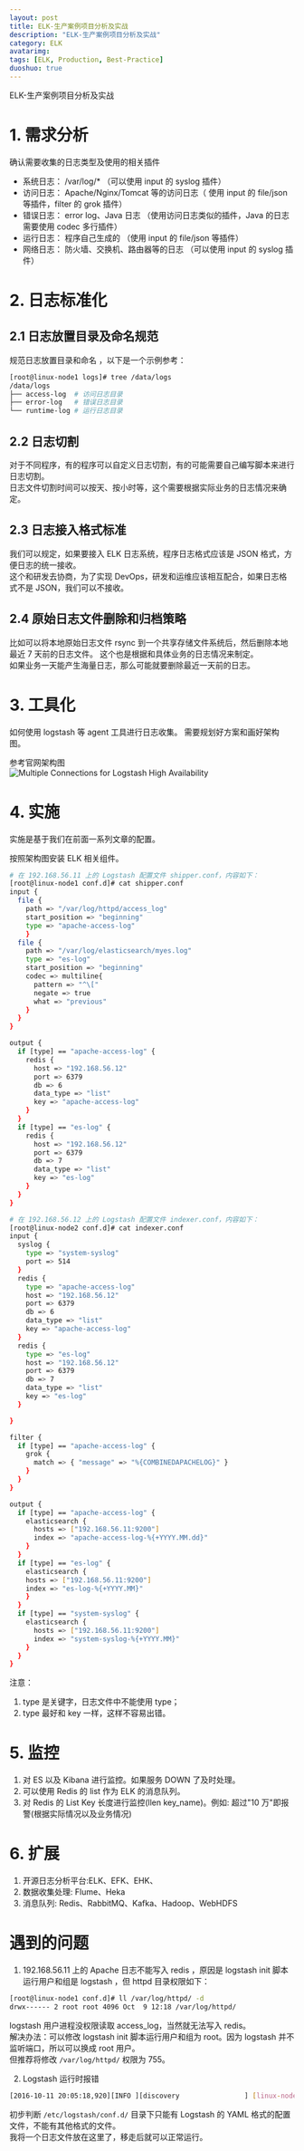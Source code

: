 ```yaml
---
layout: post
title: ELK-生产案例项目分析及实战
description: "ELK-生产案例项目分析及实战"
category: ELK
avatarimg:
tags: [ELK, Production, Best-Practice]
duoshuo: true
---
```



ELK-生产案例项目分析及实战


# 1. 需求分析

确认需要收集的日志类型及使用的相关插件

* 系统日志： /var/log/* （可以使用 input 的 syslog 插件）
* 访问日志： Apache/Nginx/Tomcat 等的访问日志（ 使用 input 的 file/json 等插件，filter 的 grok 插件）
* 错误日志： error log、Java 日志 （使用访问日志类似的插件，Java 的日志需要使用 codec 多行插件）
* 运行日志： 程序自己生成的 （使用 input 的 file/json 等插件）
* 网络日志： 防火墙、交换机、路由器等的日志 （可以使用 input 的 syslog 插件）

# 2. 日志标准化

## 2.1 日志放置目录及命名规范

规范日志放置目录和命名 ，以下是一个示例参考：  

```bash
[root@linux-node1 logs]# tree /data/logs
/data/logs
├── access-log	# 访问日志目录
├── error-log	# 错误日志目录
└── runtime-log	# 运行日志目录
```    

## 2.2 日志切割

对于不同程序，有的程序可以自定义日志切割，有的可能需要自己编写脚本来进行日志切割。  
日志文件切割时间可以按天、按小时等，这个需要根据实际业务的日志情况来确定。

## 2.3 日志接入格式标准

我们可以规定，如果要接入 ELK 日志系统，程序日志格式应该是 JSON 格式，方便日志的统一接收。  
这个和研发去协商，为了实现 DevOps，研发和运维应该相互配合，如果日志格式不是 JSON，我们可以不接收。

## 2.4 原始日志文件删除和归档策略

比如可以将本地原始日志文件 rsync 到一个共享存储文件系统后，然后删除本地最近 7 天前的日志文件。
这个也是根据和具体业务的日志情况来制定。  
如果业务一天能产生海量日志，那么可能就要删除最近一天前的日志。  


# 3. 工具化

如何使用 logstash 等 agent 工具进行日志收集。
需要规划好方案和画好架构图。

参考官网架构图  
![Multiple Connections for Logstash High Availability](https://www.elastic.co/guide/en/logstash/current/static/images/deploy_6.png)    


# 4. 实施

实施是基于我们在前面一系列文章的配置。

按照架构图安装 ELK 相关组件。


```bash
# 在 192.168.56.11 上的 Logstash 配置文件 shipper.conf，内容如下：
[root@linux-node1 conf.d]# cat shipper.conf
input {
  file {
    path => "/var/log/httpd/access_log"
    start_position => "beginning"
    type => "apache-access-log"
    }
  file {
    path => "/var/log/elasticsearch/myes.log"
    type => "es-log"
    start_position => "beginning"
    codec => multiline{
      pattern => "^\["
      negate => true
      what => "previous"
    }
  }
}

output {
  if [type] == "apache-access-log" {
    redis {
      host => "192.168.56.12"
      port => 6379
      db => 6
      data_type => "list"
      key => "apache-access-log"
    }
  }
  if [type] == "es-log" {
    redis {
      host => "192.168.56.12"
      port => 6379
      db => 7
      data_type => "list"
      key => "es-log"
    }
  }
}


```    

```bash
# 在 192.168.56.12 上的 Logstash 配置文件 indexer.conf，内容如下：
[root@linux-node2 conf.d]# cat indexer.conf
input {
  syslog {
    type => "system-syslog"
    port => 514
  }
  redis {
    type => "apache-access-log"
    host => "192.168.56.12"
    port => 6379
    db => 6
    data_type => "list"
    key => "apache-access-log"
  }
  redis {
    type => "es-log"
    host => "192.168.56.12"
    port => 6379
    db => 7
    data_type => "list"
    key => "es-log"
  }

}

filter {
  if [type] == "apache-access-log" {
    grok {
      match => { "message" => "%{COMBINEDAPACHELOG}" }
    }
  }
}

output {
  if [type] == "apache-access-log" {
    elasticsearch {
      hosts => ["192.168.56.11:9200"]
      index => "apache-access-log-%{+YYYY.MM.dd}"
    }
  }
  if [type] == "es-log" {
    elasticsearch {
    hosts => ["192.168.56.11:9200"]
    index => "es-log-%{+YYYY.MM}"
    }
  }
  if [type] == "system-syslog" {
    elasticsearch {
      hosts => ["192.168.56.11:9200"]
      index => "system-syslog-%{+YYYY.MM}"
    }
  }
}
```    
>
注意：
1. type 是关键字，日志文件中不能使用 type；
2. type 最好和 key 一样，这样不容易出错。


# 5. 监控

1. 对 ES 以及 Kibana 进行监控。如果服务 DOWN 了及时处理。
2. 可以使用 Redis 的 list 作为 ELK 的消息队列。
3. 对 Redis 的 List Key 长度进行监控(llen key_name)。例如: 超过"10 万"即报警(根据实际情况以及业务情况)   

# 6. 扩展

1. 开源日志分析平台:ELK、EFK、EHK、
2. 数据收集处理: Flume、Heka
3. 消息队列: Redis、RabbitMQ、Kafka、Hadoop、WebHDFS


# 遇到的问题

1. 192.168.56.11 上的 Apache 日志不能写入 redis ，原因是 logstash init 脚本运行用户和组是 logstash ，但 httpd 目录权限如下：

```bash
[root@linux-node1 conf.d]# ll /var/log/httpd/ -d
drwx------ 2 root root 4096 Oct  9 12:18 /var/log/httpd/
```   

logstash 用户进程没权限读取 access_log，当然就无法写入 redis。  
解决办法：可以修改 logstash init 脚本运行用户和组为 root。因为 logstash 并不监听端口，所以可以换成 root 用户。  
但推荐将修改 `/var/log/httpd/` 权限为 755。


2. Logstash 运行时报错

```bash
[2016-10-11 20:05:18,920][INFO ][discovery                ] [linux-node1] myes/qBNpowdfScuwHNtw_Rt_Qw\n[2016-10-11 20:05:22,479][INFO ][cluster.service          ] [linux-node1] detected_master {linux-node2}{MmFy2bM0RA2oCsfmW_l8Tw}{192.168.56.12}{192.168.56.12:9300}, added {{linux-node2}{MmFy2bM0RA2oCsfmW_l8Tw}{192.168.56.12}{192.168.56.12:9300},}, reason: zen-disco-receive(from master [{linux-node2}{MmFy2bM0RA2oCsfmW_l8Tw}{192.168.56.12}{192.168.56.12:9300}])\n[2016-10-11 20:05:22,643][INFO ][gateway                  ] [linux-node1] [apache-access-log-2016.10.11] dangling index, exists on local file system, but not in cluster metadata, auto import to cluster state\n[2016-10-11 20:05:22,662][INFO ][http                     ] [linux-node1] publish_address {192.168.56.11:9200}, bound_addresses {192.168.56.11:9200}\n[2016-10-11 20:05:22,663][INFO ][node                     ] [linux-node1] started\n\n", :reason=>"Expected one of #, input, filter, output at line 40, column 1 (byte 698) after ", :level=>:error}
```   
初步判断 `/etc/logstash/conf.d/` 目录下只能有 Logstash 的 YAML 格式的配置文件，不能有其他格式的文件。  
我将一个日志文件放在这里了，移走后就可以正常运行。



